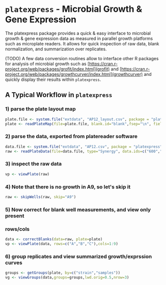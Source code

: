 # `platexpress` - Microbial Growth & Gene Expression


The platexpress package provides a quick & easy interface to microbial
growth & gene expression data as measured in parallel growth platforms
such as microplate readers. It allows for quick inspection of raw
data, blank normalization, and summarization over replicates.

(TODO) A few data conversion routines allow to interface other R
packages for analysis of microbial growth such as
[https://cran.r-project.org/web/packages/grofit/index.html](grofit)
and
[https://cran.r-project.org/web/packages/growthcurver/index.html](growthcurver)
and quickly display their results within `platexpress`.


## A Typical Workflow in `platexpress`
### 1) parse the plate layout map

```R
plate.file <- system.file("extdata", "AP12_layout.csv", package = "platexpress")
plate <- readPlateMap(file=plate.file, blank.id="blank",fsep="\n", fields=c("strain","samples"))
```

### 2) parse the data, exported from platereader software

```R
data.file <- system.file("extdata", "AP12.csv", package = "platexpress")
raw <- readPlateData(file=data.file, type="Synergy", data.ids=c("600","YFP_50:500,535"), dec=",")
```

### 3) inspect the raw data

```R
vp <- viewPlate(raw)
```

### 4) Note that there is no growth in A9, so let's skip it

```R
raw <- skipWells(raw, skip="A9")
```

### 5) Now correct for blank well measurements, and view only present
### rows/cols

```R
data <- correctBlanks(data=raw, plate=plate)
vp <- viewPlate(data, rows=c("A","B","C"),cols=1:9)
```

### 6) group replicates and view summarized growth/exprssion curves

```R
groups <- getGroups(plate, by=c("strain","samples"))
vg <- viewGroups(data,groups=groups,lwd.orig=0.5,nrow=3)
```
